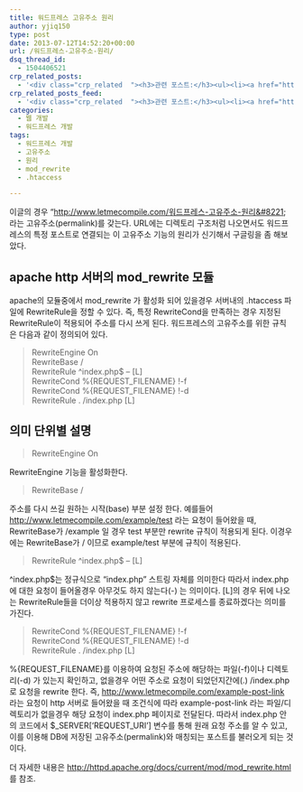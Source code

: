 ```yaml
---
title: 워드프레스 고유주소 원리
author: yjiq150
type: post
date: 2013-07-12T14:52:20+00:00
url: /워드프레스-고유주소-원리/
dsq_thread_id:
  - 1504406521
crp_related_posts:
  - '<div class="crp_related  "><h3>관련 포스트:</h3><ul><li><a href="https://www.letmecompile.com/api-auth-jwt-jwk-explained/"     class="post-800"><span class="crp_title">API 서버 인증을 위한 JWT와 JWK 이해하기</span></a></li><li><a href="https://www.letmecompile.com/pake-srp-protocol/"     class="post-802"><span class="crp_title">PAKE와 SRP Protocol을 이용한 인증</span></a></li><li><a href="https://www.letmecompile.com/certificate-file-format-extensions-comparison/"     class="post-792"><span class="crp_title">인증서 파일 형식 및 확장자의 차이점 비교 설명 (Certificate file format&hellip;</span></a></li><li><a href="https://www.letmecompile.com/shotcut-linux-server-video-generation/"     class="post-753"><span class="crp_title">Shotcut을 이용하여 리눅스 서버에서 템플릿 기반의 동영상 만들기</span></a></li><li><a href="https://www.letmecompile.com/mac-app-recommendation-for-developer/"     class="post-836"><span class="crp_title">개발자를 위한 필수 맥 앱(Mac App) 10선</span></a></li></ul><div class="crp_clear"></div></div>'
crp_related_posts_feed:
  - '<div class="crp_related  "><h3>관련 포스트:</h3><ul><li><a href="https://www.letmecompile.com/api-auth-jwt-jwk-explained/"     class="post-800"><span class="crp_title">API 서버 인증을 위한 JWT와 JWK 이해하기</span></a></li><li><a href="https://www.letmecompile.com/pake-srp-protocol/"     class="post-802"><span class="crp_title">PAKE와 SRP Protocol을 이용한 인증</span></a></li><li><a href="https://www.letmecompile.com/certificate-file-format-extensions-comparison/"     class="post-792"><span class="crp_title">인증서 파일 형식 및 확장자의 차이점 비교 설명 (Certificate file format&hellip;</span></a></li><li><a href="https://www.letmecompile.com/shotcut-linux-server-video-generation/"     class="post-753"><span class="crp_title">Shotcut을 이용하여 리눅스 서버에서 템플릿 기반의 동영상 만들기</span></a></li><li><a href="https://www.letmecompile.com/mac-app-recommendation-for-developer/"     class="post-836"><span class="crp_title">개발자를 위한 필수 맥 앱(Mac App) 10선</span></a></li></ul><div class="crp_clear"></div></div>'
categories:
  - 웹 개발
  - 워드프레스 개발
tags:
  - 워드프레스 개발
  - 고유주소
  - 원리
  - mod_rewrite
  - .htaccess

---
```

이글의 경우 &#8220;http://www.letmecompile.com/워드프레스-고유주소-원리&#8221; 라는 고유주소(permalink)를 갖는다. URL에는 디렉토리 구조처럼 나오면서도 워드프레스의 특정 포스트로 연결되는 이 고유주소 기능의 원리가 신기해서 구글링을 좀 해보았다.

## apache http 서버의 mod_rewrite 모듈</h1> 

apache의 모듈중에서 mod_rewrite 가 활성화 되어 있을경우 서버내의 .htaccess 파일에 RewriteRule을 정할 수 있다. 즉, 특정 RewriteCond을 만족하는 경우 지정된 RewriteRule이 적용되어 주소를 다시 쓰게 된다. 워드프레스의 고유주소를 위한 규칙은 다음과 같이 정의되어 있다.

> RewriteEngine On  
> RewriteBase /  
> RewriteRule ^index.php$ &#8211; [L]  
> RewriteCond %{REQUEST_FILENAME} !-f  
> RewriteCond %{REQUEST_FILENAME} !-d  
> RewriteRule . /index.php [L]

## 의미 단위별 설명</h1> 

> RewriteEngine On

RewriteEngine 기능을 활성화한다.

> RewriteBase /

주소를 다시 쓰길 원하는 시작(base) 부분 설정 한다. 예를들어 http://www.letmecompile.com/example/test 라는 요청이 들어왔을 때, RewriteBase가 /example 일 경우 test 부분만 rewrite 규칙이 적용되게 된다. 이경우에는 RewriteBase가 / 이므로 example/test 부분에 규칙이 적용된다.

> RewriteRule ^index.php$ &#8211; [L]

^index.php$는 정규식으로 &#8220;index.php&#8221; 스트링 자체를 의미한다 따라서 index.php에 대한 요청이 들어올경우 아무것도 하지 않는다(-) 는 의미이다. [L]의 경우 뒤에 나오는 RewriteRule들을 더이상 적용하지 않고 rewrite 프로세스를 종료하겠다는 의미를 가진다.

> RewriteCond %{REQUEST_FILENAME} !-f  
> RewriteCond %{REQUEST_FILENAME} !-d  
> RewriteRule . /index.php [L]

%{REQUEST\_FILENAME}를 이용하여 요청된 주소에 해당하는 파일(-f)이나 디렉토리(-d) 가 있는지 확인하고, 없을경우 어떤 주소로 요청이 되었던지간에(.) /index.php로 요청을 rewrite 한다. 즉, http://www.letmecompile.com/example-post-link 라는 요청이 http 서버로 들어왔을 때 조건식에 따라 example-post-link 라는 파일/디렉토리가 없을경우 해당 요청이 index.php 페이지로 전달된다. 따라서 index.php 안의 코드에서 $\_SERVER[&#8216;REQUEST_URI&#8217;] 변수를 통해 원래 요청 주소를 알 수 있고, 이를 이용해 DB에 저장된 고유주소(permalink)와 매칭되는 포스트를 불러오게 되는 것이다.

더 자세한 내용은 http://httpd.apache.org/docs/current/mod/mod_rewrite.html 를 참조.